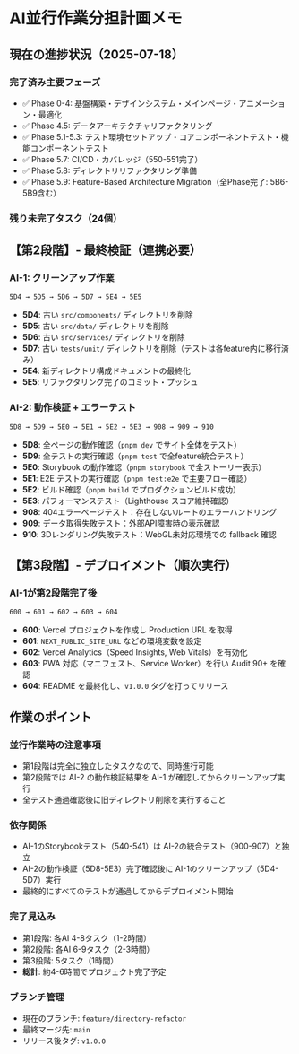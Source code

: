 # AI並行作業分担計画メモ

## 現在の進捗状況（2025-07-18）

### 完了済み主要フェーズ
- ✅ Phase 0-4: 基盤構築・デザインシステム・メインページ・アニメーション・最適化
- ✅ Phase 4.5: データアーキテクチャリファクタリング 
- ✅ Phase 5.1-5.3: テスト環境セットアップ・コアコンポーネントテスト・機能コンポーネントテスト
- ✅ Phase 5.7: CI/CD・カバレッジ（550-551完了）
- ✅ Phase 5.8: ディレクトリリファクタリング準備
- ✅ Phase 5.9: Feature-Based Architecture Migration（全Phase完了: 5B6-5B9含む）

### 残り未完了タスク（24個）

## 【第2段階】- 最終検証（連携必要）

### AI-1: クリーンアップ作業
```
5D4 → 5D5 → 5D6 → 5D7 → 5E4 → 5E5
```
- **5D4**: 古い `src/components/` ディレクトリを削除
- **5D5**: 古い `src/data/` ディレクトリを削除  
- **5D6**: 古い `src/services/` ディレクトリを削除
- **5D7**: 古い `tests/unit/` ディレクトリを削除（テストは各feature内に移行済み）
- **5E4**: 新ディレクトリ構成ドキュメントの最終化
- **5E5**: リファクタリング完了のコミット・プッシュ

### AI-2: 動作検証 + エラーテスト
```
5D8 → 5D9 → 5E0 → 5E1 → 5E2 → 5E3 → 908 → 909 → 910
```
- **5D8**: 全ページの動作確認（`pnpm dev` でサイト全体をテスト）
- **5D9**: 全テストの実行確認（`pnpm test` で全feature統合テスト）
- **5E0**: Storybook の動作確認（`pnpm storybook` で全ストーリー表示）
- **5E1**: E2E テストの実行確認（`pnpm test:e2e` で主要フロー確認）
- **5E2**: ビルド確認（`pnpm build` でプロダクションビルド成功）
- **5E3**: パフォーマンステスト（Lighthouse スコア維持確認）
- **908**: 404エラーページテスト：存在しないルートのエラーハンドリング
- **909**: データ取得失敗テスト：外部API障害時の表示確認
- **910**: 3Dレンダリング失敗テスト：WebGL未対応環境での fallback 確認

## 【第3段階】- デプロイメント（順次実行）

### AI-1が第2段階完了後
```
600 → 601 → 602 → 603 → 604
```
- **600**: Vercel プロジェクトを作成し Production URL を取得
- **601**: `NEXT_PUBLIC_SITE_URL` などの環境変数を設定
- **602**: Vercel Analytics（Speed Insights, Web Vitals）を有効化
- **603**: PWA 対応（マニフェスト、Service Worker）を行い Audit 90+ を確認
- **604**: README を最終化し、`v1.0.0` タグを打ってリリース

## 作業のポイント

### 並行作業時の注意事項
- 第1段階は完全に独立したタスクなので、同時進行可能
- 第2段階では AI-2 の動作検証結果を AI-1 が確認してからクリーンアップ実行
- 全テスト通過確認後に旧ディレクトリ削除を実行すること

### 依存関係
- AI-1のStorybookテスト（540-541）は AI-2の統合テスト（900-907）と独立
- AI-2の動作検証（5D8-5E3）完了確認後に AI-1のクリーンアップ（5D4-5D7）実行
- 最終的にすべてのテストが通過してからデプロイメント開始

### 完了見込み
- 第1段階: 各AI 4-8タスク（1-2時間）
- 第2段階: 各AI 6-9タスク（2-3時間）  
- 第3段階: 5タスク（1時間）
- **総計**: 約4-6時間でプロジェクト完了予定

### ブランチ管理
- 現在のブランチ: `feature/directory-refactor`
- 最終マージ先: `main`
- リリース後タグ: `v1.0.0`